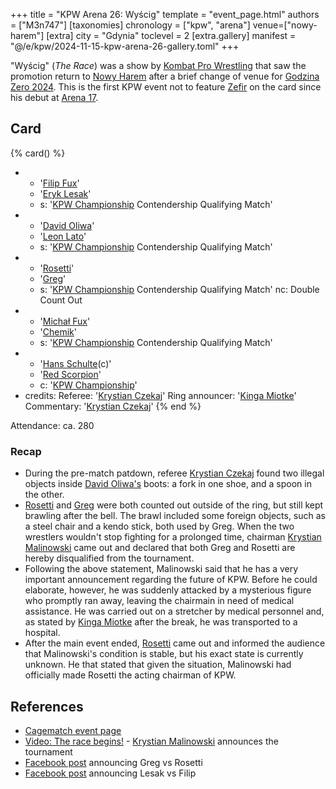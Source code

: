 +++
title = "KPW Arena 26: Wyścig"
template = "event_page.html"
authors = ["M3n747"]
[taxonomies]
chronology = ["kpw", "arena"]
venue=["nowy-harem"]
[extra]
city = "Gdynia"
toclevel = 2
[extra.gallery]
manifest = "@/e/kpw/2024-11-15-kpw-arena-26-gallery.toml"
+++

"Wyścig" (_The Race_) was a show by [Kombat Pro Wrestling](@/o/kpw.md) that saw the promotion return to [Nowy Harem](@/v/atlantic-nh-gdynia.md) after a brief change of venue for [Godzina Zero 2024](@/e/kpw/2024-09-07-kpw-godzina-zero-2024.md). This is the first KPW event not to feature [Zefir](@/w/zefir.md) on the card since his debut at [Arena 17](@/e/kpw/2021-08-21-kpw-arena-17.md).

## Card

{% card() %}
- - '[Filip Fux](@/w/filip-fux.md)'
  - '[Eryk Lesak](@/w/eryk-lesak.md)'
  - s: '[KPW Championship](@/c/kpw-championship.md) Contendership Qualifying Match'
- - '[David Oliwa](@/w/david-oliwa.md)'
  - '[Leon Lato](@/w/leon-lato.md)'
  - s: '[KPW Championship](@/c/kpw-championship.md) Contendership Qualifying Match'
- - '[Rosetti](@/w/rosetti.md)'
  - '[Greg](@/w/greg.md)'
  - s: '[KPW Championship](@/c/kpw-championship.md) Contendership Qualifying Match'
    nc: Double Count Out
- - '[Michał Fux](@/w/michal-fux.md)'
  - '[Chemik](@/w/chemik.md)'
  - s: '[KPW Championship](@/c/kpw-championship.md) Contendership Qualifying Match'
- - '[Hans Schulte](@/w/hans-schulte.md)(c)'
  - '[Red Scorpion](@/w/red-scorpion.md)'
  - c: '[KPW Championship](@/c/kpw-championship.md)'
- credits:
    Referee: '[Krystian Czekaj](@/w/krystian-czekaj.md)'
    Ring announcer: '[Kinga Miotke](@/w/kinga-miotke.md)'
    Commentary: '[Krystian Czekaj](@/w/krystian-czekaj.md)'
{% end %}

Attendance: ca. 280

### Recap

* During the pre-match patdown, referee [Krystian Czekaj](@/w/krystian-czekaj.md) found two illegal objects inside [David Oliwa's](@/w/david-oliwa.md) boots: a fork in one shoe, and a spoon in the other.
* [Rosetti](@/w/rosetti.md) and [Greg](@/w/greg.md) were both counted out outside of the ring, but still kept brawling after the bell. The brawl included some foreign objects, such as a steel chair and a kendo stick, both used by Greg. When the two wrestlers wouldn't stop fighting for a prolonged time, chairman [Krystian Malinowski](@/w/krystian-malinowski.md) came out and declared that both Greg and Rosetti are hereby disqualified from the tournament.
* Following the above statement, Malinowski said that he has a very important announcement regarding the future of KPW. Before he could elaborate, however, he was suddenly attacked by a mysterious figure who promptly ran away, leaving the chairmain in need of medical assistance. He was carried out on a stretcher by medical personnel and, as stated by [Kinga Miotke](@/w/kinga-miotke.md) after the break, he was transported to a hospital.
* After the main event ended, [Rosetti](@/w/rosetti.md) came out and informed the audience that Malinowski's condition is stable, but his exact state is currently unknown. He that stated that given the situation, Malinowski had officially made Rosetti the acting chairman of KPW.

## References

* [Cagematch event page](https://www.cagematch.net/?id=1&nr=409399)
* [Video: The race begins!](https://www.youtube.com/watch?v=SV6nnBFO3Iw) - [Krystian Malinowski](@/w/krystian-malinowski.md) announces the tournament
* [Facebook post](//www.facebook.com/kpwrestling/posts/pfbid0DxPE7VFMRbyy7C6ozxHt23k5qKBLW6pRNuqSGMywWGWqvt8HnFowRf4LkrnHENoQl) announcing Greg vs Rosetti
* [Facebook post](//www.facebook.com/kpwrestling/posts/pfbid0MBkW5jRvN3Jn6Q9jTSiHTnWvWsVi8jrzHx98PoYZQxTauskKA4mpAta4MF9M4Yg8l) announcing Lesak vs Filip
